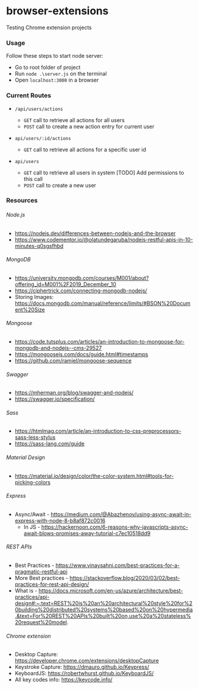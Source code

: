 # browser-extensions
Testing Chrome extension projects

### Usage
Follow these steps to start node server:
* Go to root folder of project
* Run `node .\server.js` on the terminal
* Open `localhost:3000` in a browser

### Current Routes
* `/api/users/actions` 
    - `GET` call to retrieve all actions for all users
    - `POST` call to create a new action entry for current user

* `api/users/:id/actions`
    - `GET` call to retrieve all actions for a specific user id

* `api/users`
    - `GET` call to retrieve all users in system [TODO] Add permissions to this call
    - `POST` call to create a new user

### Resources
###### Node.js
- https://nodejs.dev/differences-between-nodejs-and-the-browser
- https://www.codementor.io/@olatundegaruba/nodejs-restful-apis-in-10-minutes-q0sgsfhbd

###### MongoDB
- https://university.mongodb.com/courses/M001/about?offering_id=M001%2F2019_December_10
- https://ciphertrick.com/connecting-mongodb-nodejs/
- Storing Images: https://docs.mongodb.com/manual/reference/limits/#BSON%20Document%20Size

###### Mongoose
- https://code.tutsplus.com/articles/an-introduction-to-mongoose-for-mongodb-and-nodejs--cms-29527
- https://mongoosejs.com/docs/guide.html#timestamps
- https://github.com/ramiel/mongoose-sequence

###### Swagger
- https://mherman.org/blog/swagger-and-nodejs/
- https://swagger.io/specification/


###### Sass
- https://htmlmag.com/article/an-introduction-to-css-preprocessors-sass-less-stylus
- https://sass-lang.com/guide

###### Material Design
- https://material.io/design/color/the-color-system.html#tools-for-picking-colors

###### Express
- Async/Await - https://medium.com/@Abazhenov/using-async-await-in-express-with-node-8-b8af872c0016
    - In JS - https://hackernoon.com/6-reasons-why-javascripts-async-await-blows-promises-away-tutorial-c7ec10518dd9

###### REST APIs
- Best Practices - https://www.vinaysahni.com/best-practices-for-a-pragmatic-restful-api
- More Best practices - https://stackoverflow.blog/2020/03/02/best-practices-for-rest-api-design/
- What is - https://docs.microsoft.com/en-us/azure/architecture/best-practices/api-design#:~:text=REST%20is%20an%20architectural%20style%20for%20building%20distributed%20systems%20based%20on%20hypermedia.&text=For%20REST%20APIs%20built%20on,use%20a%20stateless%20request%20model.

###### Chrome extension
- Desktop Capture: https://developer.chrome.com/extensions/desktopCapture
- Keystroke Capture: https://dmauro.github.io/Keypress/
- KeyboardJS: https://robertwhurst.github.io/KeyboardJS/
- All key codes info: https://keycode.info/